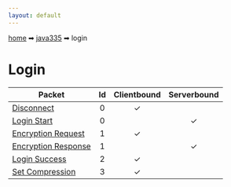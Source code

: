 ```yaml
---
layout: default
---
```


[home](/) ➡ [java335](/protocol/java335) ➡ login

# Login

Packet | Id | Clientbound | Serverbound
---|:---:|:---:|:---:
[Disconnect](logindisconnect) | 0 | ✓ |  
[Login Start](loginlogin-start) | 0 |   | ✓
[Encryption Request](loginencryption-request) | 1 | ✓ |  
[Encryption Response](loginencryption-response) | 1 |   | ✓
[Login Success](loginlogin-success) | 2 | ✓ |  
[Set Compression](loginset-compression) | 3 | ✓ |  

